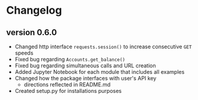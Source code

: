 # Changelog

## version 0.6.0

- Changed http interface `requests.session()` to increase consecutive `GET` speeds
- Fixed bug regarding `Accounts.get_balance()` 
- Fixed bug regarding simultaneous calls and URL creation
- Added Jupyter Notebook for each module that includes all examples
- Changed how the package interfaces with user's API key 
    - directions reflected in README.md
- Created setup.py for installations purposes